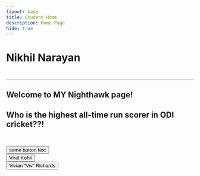 ```yaml
---
layout: base
title: Student Home 
description: Home Page
hide: true
---
```


<h1>Nikhil Narayan<h1>
<hr>
<h2>Welcome to MY Nighthawk page!<h2>

<p>Who is the highest all-time run scorer in ODI cricket??!</p>
<br>
<button>some button text</button>
<br>
<div>
<button>Virat Kohli</button>
<br>
</div>
<div>
    <button>Vivian "Viv" Richards</button>
    <br>

</div>


